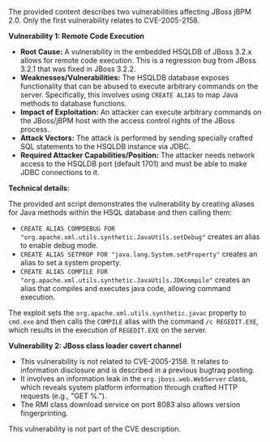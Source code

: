 The provided content describes two vulnerabilities affecting JBoss jBPM 2.0. Only the first vulnerability relates to CVE-2005-2158.

**Vulnerability 1: Remote Code Execution**

*   **Root Cause:** A vulnerability in the embedded HSQLDB of JBoss 3.2.x allows for remote code execution. This is a regression bug from JBoss 3.2.1 that was fixed in JBoss 3.2.2.
*   **Weaknesses/Vulnerabilities:** The HSQLDB database exposes functionality that can be abused to execute arbitrary commands on the server. Specifically, this involves using `CREATE ALIAS` to map Java methods to database functions.
*   **Impact of Exploitation:** An attacker can execute arbitrary commands on the JBoss/jBPM host with the access control rights of the JBoss process.
*   **Attack Vectors:** The attack is performed by sending specially crafted SQL statements to the HSQLDB instance via JDBC.
*  **Required Attacker Capabilities/Position:** The attacker needs network access to the HSQLDB port (default 1701) and must be able to make JDBC connections to it.

**Technical details:**

The provided ant script demonstrates the vulnerability by creating aliases for Java methods within the HSQL database and then calling them:
* `CREATE ALIAS COMPDEBUG FOR "org.apache.xml.utils.synthetic.JavaUtils.setDebug"` creates an alias to enable debug mode.
* `CREATE ALIAS SETPROP FOR "java.lang.System.setProperty"` creates an alias to set a system property.
* `CREATE ALIAS COMPILE FOR "org.apache.xml.utils.synthetic.JavaUtils.JDKcompile"` creates an alias that compiles and executes java code, allowing command execution.

The exploit sets the `org.apache.xml.utils.synthetic.javac` property to `cmd.exe` and then calls the `COMPILE` alias with the command `/c REGEDIT.EXE`, which results in the execution of `REGEDIT.EXE` on the server.

**Vulnerability 2: JBoss class loader covert channel**

*   This vulnerability is not related to CVE-2005-2158. It relates to information disclosure and is described in a previous bugtraq posting.
*   It involves an information leak in the `org.jboss.web.WebServer` class, which reveals system platform information through crafted HTTP requests (e.g., "GET %.").
*   The RMI class download service on port 8083 also allows version fingerprinting.

This vulnerability is not part of the CVE description.
